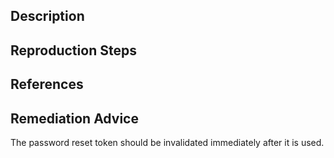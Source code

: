 ## Description


## Reproduction Steps


## References


## Remediation Advice

The password reset token should be invalidated immediately after it is used.
